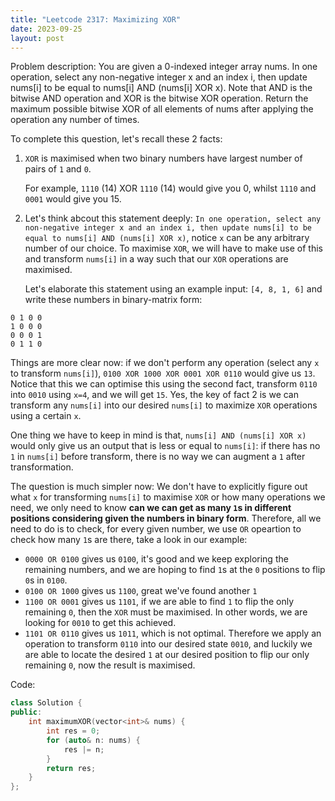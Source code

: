 ```yaml
---
title: "Leetcode 2317: Maximizing XOR"
date: 2023-09-25
layout: post
---
```


Problem description: You are given a 0-indexed integer array nums. In one operation, select any non-negative integer x and an index i, then update nums[i] to be equal to nums[i] AND (nums[i] XOR x). Note that AND is the bitwise AND operation and XOR is the bitwise XOR operation. Return the maximum possible bitwise XOR of all elements of nums after applying the operation any number of times.

To complete this question, let's recall these 2 facts:
1. `XOR` is maximised when two binary numbers have largest number of pairs of `1` and `0`.

    For example, `1110` (14) XOR `1110` (14) would give you 0, whilst `1110` and `0001` would give you 15.

2. Let's think abcout this statement deeply: `In one operation, select any non-negative integer x and an index i, then update nums[i] to be equal to nums[i] AND (nums[i] XOR x)`, notice `x` can be any arbitrary number of our choice. To maximise `XOR`, we will have to make use of this and transform `nums[i]` in a way such that our `XOR` operations are maximised.

    Let's elaborate this statement using an example input: `[4, 8, 1, 6]` and write these numbers in binary-matrix form:

```
0 1 0 0
1 0 0 0
0 0 0 1
0 1 1 0
```

Things are more clear now: if we don't perform any operation (select any `x` to transform `nums[i]`), `0100 XOR 1000 XOR 0001 XOR 0110` would give us `13`. Notice that this we can optimise this using the second fact, transform `0110` into `0010` using `x=4`, and we will get `15`. Yes, the key of fact 2 is we can transform any `nums[i]` into our desired `nums[i]` to maximize `XOR` operations using a certain `x`.

One thing we have to keep in mind is that, `nums[i] AND (nums[i] XOR x)` would only give us an output that is less or equal to `nums[i]`: if there has no `1` in `nums[i]` before transform, there is no way we can augment a `1` after transformation. 

The question is much simpler now: We don't have to explicitly figure out what `x` for transforming `nums[i]` to maximise `XOR` or how many operations we need, we only need to know **can we can get as many `1`s in different positions considering given the numbers in binary form**. Therefore, all we need to do is to check, for every given number, we use `OR` opeartion to check how many `1`s are there, take a look in our example: 

*  `0000 OR 0100` gives us `0100`, it's good and we keep exploring the remaining numbers, and we are hoping to find `1`s at the `0` positions to flip `0`s in `0100`. 
*  `0100 OR 1000` gives us `1100`, great we've found another `1`
*  `1100 OR 0001` gives us `1101`, if we are able to find `1` to flip the only remaining `0`, then the `XOR` must be maximised. In other words, we are looking for `0010` to get this achieved.
*  `1101 OR 0110` gives us `1011`, which is not optimal. Therefore we apply an operation to transform `0110` into our desired state `0010`, and luckily we are able to locate the desired `1` at our desired position to flip our only remaining `0`, now the result is maximised.

Code:

```cpp
class Solution {
public:
    int maximumXOR(vector<int>& nums) {
        int res = 0;
        for (auto& n: nums) {
            res |= n;
        }
        return res;
    }
};
```
